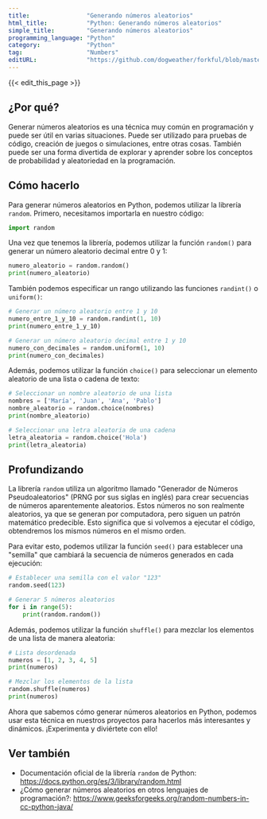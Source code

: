 ```yaml
---
title:                "Generando números aleatorios"
html_title:           "Python: Generando números aleatorios"
simple_title:         "Generando números aleatorios"
programming_language: "Python"
category:             "Python"
tag:                  "Numbers"
editURL:              "https://github.com/dogweather/forkful/blob/master/content/es/python/generating-random-numbers.md"
---
```


{{< edit_this_page >}}

## ¿Por qué?

Generar números aleatorios es una técnica muy común en programación y puede ser útil en varias situaciones. Puede ser utilizado para pruebas de código, creación de juegos o simulaciones, entre otras cosas. También puede ser una forma divertida de explorar y aprender sobre los conceptos de probabilidad y aleatoriedad en la programación.

## Cómo hacerlo

Para generar números aleatorios en Python, podemos utilizar la librería `random`. Primero, necesitamos importarla en nuestro código:

```Python
import random
```

Una vez que tenemos la librería, podemos utilizar la función `random()` para generar un número aleatorio decimal entre 0 y 1:

```Python
numero_aleatorio = random.random()
print(numero_aleatorio)
```

También podemos especificar un rango utilizando las funciones `randint()` o `uniform()`:

```Python
# Generar un número aleatorio entre 1 y 10
numero_entre_1_y_10 = random.randint(1, 10)
print(numero_entre_1_y_10)

# Generar un número aleatorio decimal entre 1 y 10
numero_con_decimales = random.uniform(1, 10)
print(numero_con_decimales)
```

Además, podemos utilizar la función `choice()` para seleccionar un elemento aleatorio de una lista o cadena de texto:

```Python
# Seleccionar un nombre aleatorio de una lista
nombres = ['María', 'Juan', 'Ana', 'Pablo']
nombre_aleatorio = random.choice(nombres)
print(nombre_aleatorio)

# Seleccionar una letra aleatoria de una cadena
letra_aleatoria = random.choice('Hola')
print(letra_aleatoria)
```

## Profundizando

La librería `random` utiliza un algoritmo llamado "Generador de Números Pseudoaleatorios" (PRNG por sus siglas en inglés) para crear secuencias de números aparentemente aleatorios. Estos números no son realmente aleatorios, ya que se generan por computadora, pero siguen un patrón matemático predecible. Esto significa que si volvemos a ejecutar el código, obtendremos los mismos números en el mismo orden.

Para evitar esto, podemos utilizar la función `seed()` para establecer una "semilla" que cambiará la secuencia de números generados en cada ejecución:

```Python
# Establecer una semilla con el valor "123"
random.seed(123)

# Generar 5 números aleatorios
for i in range(5):
    print(random.random())
```

Además, podemos utilizar la función `shuffle()` para mezclar los elementos de una lista de manera aleatoria:

```Python
# Lista desordenada
numeros = [1, 2, 3, 4, 5]
print(numeros)

# Mezclar los elementos de la lista
random.shuffle(numeros)
print(numeros)
```

Ahora que sabemos cómo generar números aleatorios en Python, podemos usar esta técnica en nuestros proyectos para hacerlos más interesantes y dinámicos. ¡Experimenta y diviértete con ello!

## Ver también

- Documentación oficial de la librería `random` de Python: https://docs.python.org/es/3/library/random.html
- ¿Cómo generar números aleatorios en otros lenguajes de programación?: https://www.geeksforgeeks.org/random-numbers-in-cc-python-java/